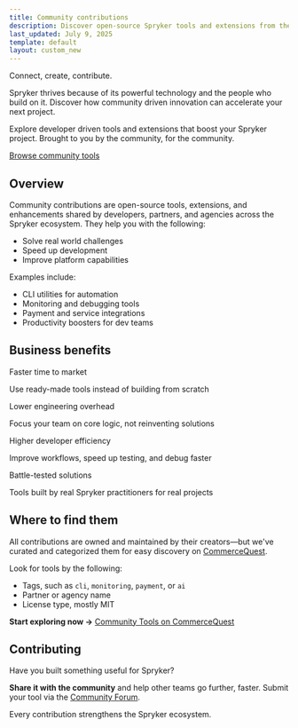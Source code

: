 ```yaml
---
title: Community contributions
description: Discover open-source Spryker tools and extensions from the community. Speed up development, cut costs, and boost efficiency with proven, ready-made solutions.
last_updated: July 9, 2025
template: default
layout: custom_new
---
```

<div class="community-hero">
  <p class="header-title">Connect, create, contribute.</p>
  <p>Spryker thrives because of its powerful technology and the people who build on it. Discover how community driven innovation can accelerate your next project.</p>
  <p>Explore developer driven tools and extensions that boost your Spryker project. Brought to you by the community, for the community.</p>
  <a class="hero-cta" href="#">Browse community tools</a>
</div>


## Overview

Community contributions are open-source tools, extensions, and enhancements shared by developers, partners, and agencies across the Spryker ecosystem. They help you with the following:
- Solve real world challenges  
- Speed up development  
- Improve platform capabilities  

Examples include:
- CLI utilities for automation
- Monitoring and debugging tools
- Payment and service integrations
- Productivity boosters for dev teams


## Business benefits

<div class="grid_container">
  <div class="content_card">
    <div class="content_column">
      <div class="content_icon">
      </div>
    </div>
    <div class="content_column">
      <p class="content_title">Faster time to market</p>
      <p class="content_text">Use ready-made tools instead of building from scratch</p>
    </div>
  </div>
  <div class="content_card">
    <div class="content_column">
      <div class="content_icon">
      </div>
    </div>
    <div class="content_column">
      <p class="content_title">Lower engineering overhead</p>
      <p class="content_text">Focus your team on core logic, not reinventing solutions</p>
    </div>
  </div>
  <div class="content_card">
    <div class="content_column">
      <div class="content_icon">
      </div>
    </div>
    <div class="content_column">
      <p class="content_title">Higher developer efficiency</p>
      <p class="content_text">Improve workflows, speed up testing, and debug faster</p>
    </div>
  </div>
  <div class="content_card">
    <div class="content_column">
      <div class="content_icon">
      </div>
    </div>
    <div class="content_column">
      <p class="content_title">Battle-tested solutions</p>
      <p class="content_text">Tools built by real Spryker practitioners for real projects</p>
    </div>
  </div>
</div>


## Where to find them

All contributions are owned and maintained by their creators—but we've curated and categorized them for easy discovery on [CommerceQuest](https://commercequest.space/community-tools/).

Look for tools by the following:
- Tags, such as `cli`, `monitoring`, `payment`, or `ai`
- Partner or agency name
- License type, mostly MIT

**Start exploring now →** [Community Tools on CommerceQuest](https://commercequest.space/community-tools/)


## Contributing

Have you built something useful for Spryker?

**Share it with the community** and help other teams go further, faster. Submit your tool via the [Community Forum](https://commercequest.space/).

Every contribution strengthens the Spryker ecosystem.











































